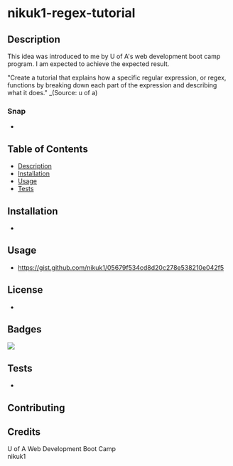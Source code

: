 # nikuk1-regex-tutorial

## Description 

This idea was introduced to me by U of A's web development boot camp program.
I am expected to achieve the expected result.

"Create a tutorial that explains how a specific regular expression, or regex, functions by breaking down each part of the expression and describing what it does."
_(Source: u of a)

### Snap
-

## Table of Contents 
* [Description](#description)
* [Installation](#installation)
* [Usage](#usage)
* [Tests](#tests)

## Installation
-

## Usage 
- https://gist.github.com/nikuk1/05679f534cd8d20c278e538210e042f5

## License
-

## Badges
![](https://img.shields.io/badge/license-nikuk1-orange?style=for-the-badge&logo=appveyor)

## Tests
-

## Contributing

## Credits
U of A Web Development Boot Camp</br>
nikuk1